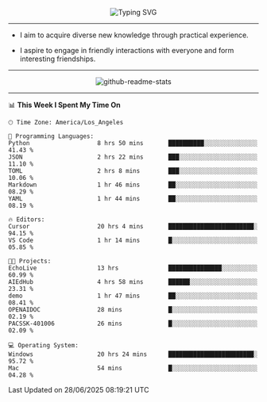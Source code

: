 <p align="center">
  <img src="https://readme-typing-svg.demolab.com?font=Fira+Code&weight=500&size=32&duration=2500&pause=1600&center=true&vCenter=true&random=false&width=1024&height=64&lines=Hi+there+%F0%9F%91%8B;I'm+delighted+you+could+make+it+here+%F0%9F%8E%89;I'm+Harry%2C+a+college+student+still+finding+my+way" alt="Typing SVG" />
</p>


---


- I aim to acquire diverse new knowledge through practical experience.

- I aspire to engage in friendly interactions with everyone and form interesting friendships.


---


<p align="center">
  <img src="https://github-readme-stats.vercel.app/api?username=Harry-Jing&show_icons=true" alt="github-readme-stats"/>
</p>


---

<!--START_SECTION:waka-->
📊 **This Week I Spent My Time On** 

```text
🕑︎ Time Zone: America/Los_Angeles

💬 Programming Languages: 
Python                   8 hrs 50 mins       ██████████░░░░░░░░░░░░░░░   41.43 % 
JSON                     2 hrs 22 mins       ███░░░░░░░░░░░░░░░░░░░░░░   11.10 % 
TOML                     2 hrs 8 mins        ███░░░░░░░░░░░░░░░░░░░░░░   10.06 % 
Markdown                 1 hr 46 mins        ██░░░░░░░░░░░░░░░░░░░░░░░   08.29 % 
YAML                     1 hr 44 mins        ██░░░░░░░░░░░░░░░░░░░░░░░   08.19 % 

🔥 Editors: 
Cursor                   20 hrs 4 mins       ████████████████████████░   94.15 % 
VS Code                  1 hr 14 mins        █░░░░░░░░░░░░░░░░░░░░░░░░   05.85 % 

🐱‍💻 Projects: 
EchoLive                 13 hrs              ███████████████░░░░░░░░░░   60.99 % 
AIEdHub                  4 hrs 58 mins       ██████░░░░░░░░░░░░░░░░░░░   23.31 % 
demo                     1 hr 47 mins        ██░░░░░░░░░░░░░░░░░░░░░░░   08.41 % 
OPENAIDOC                28 mins             █░░░░░░░░░░░░░░░░░░░░░░░░   02.19 % 
PACSSK-401006            26 mins             █░░░░░░░░░░░░░░░░░░░░░░░░   02.09 % 

💻 Operating System: 
Windows                  20 hrs 24 mins      ████████████████████████░   95.72 % 
Mac                      54 mins             █░░░░░░░░░░░░░░░░░░░░░░░░   04.28 % 
```


 Last Updated on 28/06/2025 08:19:21 UTC
<!--END_SECTION:waka-->
